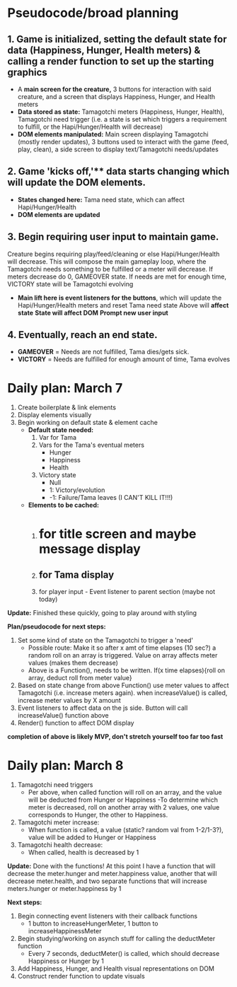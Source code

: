 # Pseudocode/broad planning

## 1. Game is initialized, setting the default state for data (Happiness, Hunger, Health meters) & calling a render function to set up the starting graphics 
- A **main screen for the creature,** 3 buttons for interaction with said creature, and a screen that displays Happiness, Hunger, and Health meters
- **Data stored as state:** Tamagotchi meters (Happiness, Hunger, Health), Tamagotchi need trigger (i.e. a state is set which triggers a requirement to fulfill, or the Hapi/Hunger/Health will decrease)
- **DOM elements manipulated:** Main screen displaying Tamagotchi (mostly render updates), 3 buttons used to interact with the game (feed, play, clean), a side screen to display text/Tamagotchi needs/updates



## 2. Game 'kicks off,'** data starts changing which will update the DOM elements.
- **States changed here:** Tama need state, which can affect Hapi/Hunger/Health
- **DOM elements are updated**



## 3. Begin requiring user input to maintain game. 
Creature begins requiring play/feed/cleaning or else Hapi/Hunger/Health will decrease. This will compose the main gameplay loop, where the Tamagotchi needs something to be fulfilled or a meter will decrease. If meters decrease do 0, GAMEOVER state. If needs are met for enough time, VICTORY state will be Tamagotchi evolving
- **Main lift here is event listeners for the buttons**, which will update the Hapi/Hunger/Health meters and reset Tama need state
Above will **affect state**
**State will affect DOM**
**Prompt new user input**



## 4. Eventually, reach an end state.
- **GAMEOVER** = Needs are not fulfilled, Tama dies/gets sick. 
- **VICTORY** = Needs are fulfilled for enough amount of time, Tama evolves





# Daily plan: March 7

1. Create boilerplate & link elements
2. Display elements visually
3. Begin working on default state & element cache
    - **Default state needed:**
        1. Var for Tama
        2. Vars for the Tama's eventual meters
            - Hunger
            - Happiness
            - Health
        3. Victory state
            - Null
            - 1: Victory/evolution
            - -1: Failure/Tama leaves (I CAN'T KILL IT!!!)
    - **Elements to be cached:**
        1. <h1> for title screen and maybe message display
        2. <h2> for Tama display
        3. <section class="buttons"> for player input
            - Event listener to parent section (maybe not today)

**Update:** Finished these quickly, going to play around with styling

**Plan/pseudocode for next steps:**

1. Set some kind of state on the Tamagotchi to trigger a 'need'
    - Possible route: Make it so after x amt of time elapses (10 sec?) a random roll on an array is triggered. Value on array affects meter values (makes them decrease)
    - Above is a Function(), needs to be written. If(x time elapses){roll on array, deduct roll from meter value}
2. Based on state change from above Function() use meter values to affect Tamagotchi (i.e. increase meters again). when increaseValue() is called, increase meter values by X amount
3. Event listeners to affect data on the js side. Button will call increaseValue() function above
4. Render() function to affect DOM display

**completion of above is likely MVP, don't stretch yourself too far too fast**

# Daily plan: March 8

1. Tamagotchi need triggers
    - Per above, when called function will roll on an array, and the value will be deducted from Hunger or Happiness
        -To determine which meter is decreased, roll on another array with 2 values, one value corresponds to Hunger, the other to Happiness.
2. Tamagotchi meter increase:
    - When function is called, a value (static? random val from 1-2/1-3?), value will be added to Hunger or Happiness
3. Tamagotchi health decrease:
    - When called, health is decreased by 1

**Update:** Done with the functions! At this point I have a function that will decrease the meter.hunger and meter.happiness value, another that will decrease meter.health, and two separate functions that will increase meters.hunger or meter.happiness by 1

**Next steps:** 

1. Begin connecting event listeners with their callback functions
    - 1 button to increaseHungerMeter, 1 button to increaseHappinessMeter
2. Begin studying/working on asynch stuff for calling the deductMeter function
    - Every 7 seconds, deductMeter() is called, which should decrease Happiness or Hunger by 1
3. Add Happiness, Hunger, and Health visual representations on DOM
3. Construct render function to update visuals
    
        